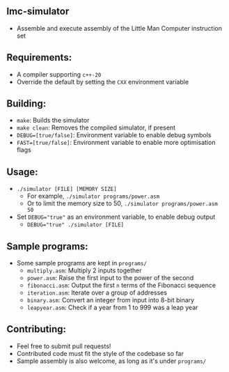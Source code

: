 ## lmc-simulator
  - Assemble and execute assembly of the Little Man Computer instruction set

## Requirements:
  - A compiler supporting `c++-20`
  - Override the default by setting the `CXX` environment variable

## Building:
  - `make`: Builds the simulator
  - `make clean`: Removes the compiled simulator, if present
  - `DEBUG=[true/false]`: Environment variable to enable debug symbols
  - `FAST=[true/false]`: Environment variable to enable more optimisation flags

## Usage:
  - `./simulator [FILE] [MEMORY SIZE]`
    - For example, `./simulator programs/power.asm`
    - Or to limit the memory size to 50, `./simulator programs/power.asm 50`
  - Set `DEBUG="true"` as an environment variable, to enable debug output
    - `DEBUG="true" ./simulator [FILE]`

## Sample programs:
  - Some sample programs are kept in `programs/`
    - `multiply.asm`: Multiply 2 inputs together
    - `power.asm`: Raise the first input to the power of the second
    - `fibonacci.asm`: Output the first `n` terms of the Fibonacci sequence
    - `iteration.asm`: Iterate over a group of addresses
    - `binary.asm`: Convert an integer from input into 8-bit binary
    - `leapyear.asm`: Check if a year from 1 to 999 was a leap year

## Contributing:
  - Feel free to submit pull requests!
  - Contributed code must fit the style of the codebase so far
  - Sample assembly is also welcome, as long as it's under `programs/`
